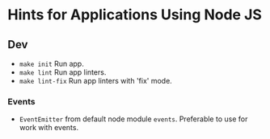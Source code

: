 # Hints for Applications Using Node JS

## Dev

* `make init` Run app.
* `make lint` Run app linters.
* `make lint-fix` Run app linters with 'fix' mode.

### Events
* `EventEmitter` from default node module `events`. Preferable to use for work with events.
